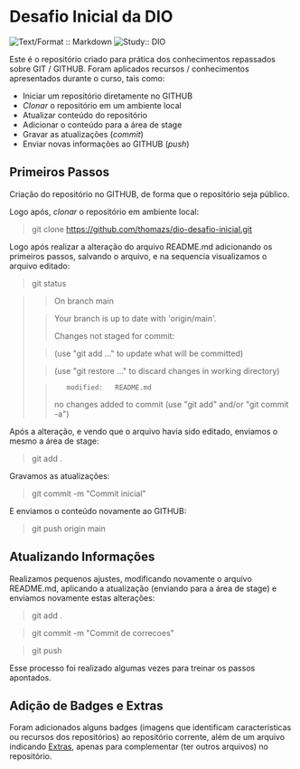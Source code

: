 # Desafio Inicial da DIO

![Text/Format :: Markdown](https://img.shields.io/badge/Format-Markdown-yellowgreen) ![Study:: DIO](https://img.shields.io/badge/StudyOn-DIO-blue)

Este é o repositório criado para prática dos conhecimentos repassados sobre GIT / GITHUB. Foram aplicados recursos / conhecimentos apresentados durante o curso, tais como:

- Iniciar um repositório diretamente no GITHUB
- *Clonar* o repositório em um ambiente local
- Atualizar conteúdo do repositório
- Adicionar o conteúdo para a área de stage
- Gravar as atualizações (*commit*)
- Enviar novas informações ao GITHUB (*push*)


## Primeiros Passos

Criação do repositório no GITHUB, de forma que o repositório seja público.

Logo após, *clonar* o repositório em ambiente local:
> git clone https://github.com/thomazs/dio-desafio-inicial.git

Logo após realizar a alteração do arquivo README.md adicionando os primeiros passos, salvando o arquivo, e na sequencia visualizamos o arquivo editado:
> git status

> > On branch main
> 
> > Your branch is up to date with 'origin/main'.
> > 
> > Changes not staged for commit:
> 
> >  (use "git add <file>..." to update what will be committed)
> 
> >  (use "git restore <file>..." to discard changes in working directory) 
> 
> >        modified:   README.md 
> > 
> > no changes added to commit (use "git add" and/or "git commit -a")
> > 


Após a alteração, e vendo que o arquivo havia sido editado, enviamos o mesmo a área de stage:
> git add . 


Gravamos as atualizações:
> git commit -m "Commit inicial"


E enviamos o conteúdo novamente ao GITHUB:
> git push origin main


## Atualizando Informações

Realizamos pequenos ajustes, modificando novamente o arquivo README.md, aplicando a atualização (enviando para a área de stage) e enviamos novamente estas alterações:
> git add .

> git commit -m "Commit de correcoes"

> git push 

Esse processo foi realizado algumas vezes para treinar os passos apontados. 


## Adição de Badges e Extras

Foram adicionados alguns badges (imagens que identificam características ou recursos dos repositórios) ao repositório corrente, além de um arquivo indicando [Extras](/dio-desafio-inicial/blob/main/EXTRAS.md), apenas para complementar (ter outros arquivos) no repositório. 

